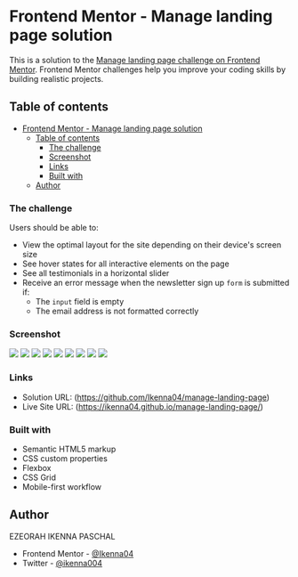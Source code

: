 # Frontend Mentor - Manage landing page solution

This is a solution to the
[Manage landing page challenge on Frontend Mentor](https://www.frontendmentor.io/challenges/manage-landing-page-SLXqC6P5).
Frontend Mentor challenges help you improve your coding skills by building
realistic projects.

## Table of contents

- [Frontend Mentor - Manage landing page solution](#frontend-mentor---manage-landing-page-solution)
  - [Table of contents](#table-of-contents)
    - [The challenge](#the-challenge)
    - [Screenshot](#screenshot)
    - [Links](#links)
    - [Built with](#built-with)
  - [Author](#author)

### The challenge

Users should be able to:

- View the optimal layout for the site depending on their device's screen size
- See hover states for all interactive elements on the page
- See all testimonials in a horizontal slider
- Receive an error message when the newsletter sign up `form` is submitted if:
  - The `input` field is empty
  - The email address is not formatted correctly

### Screenshot

![](screen-shots/Screenshot%202024-05-17%20at%2001-45-16%20Manage%20Landing%20Page.png)
![](screen-shots/Screenshot%202024-05-17%20at%2001-45-42%20Manage%20Landing%20Page.png)
![](screen-shots/Screenshot%202024-05-17%20at%2001-45-53%20Manage%20Landing%20Page.png)
![](screen-shots/Screenshot%202024-05-17%20at%2001-46-14%20Manage%20Landing%20Page.png)
![](screen-shots/Screenshot%202024-05-17%20at%2001-46-26%20Manage%20Landing%20Page.png)
![](screen-shots/Screenshot%202024-05-17%20at%2001-47-12%20Manage%20Landing%20Page.png)
![](screen-shots/Screenshot%202024-05-17%20at%2001-47-22%20Manage%20Landing%20Page.png)
![](screen-shots/Screenshot%202024-05-17%20at%2001-47-41%20Manage%20Landing%20Page.png)
![](screen-shots/Screenshot%202024-05-17%20at%2001-47-47%20Manage%20Landing%20Page.png)

### Links

- Solution URL: (https://github.com/Ikenna04/manage-landing-page)
- Live Site URL: (https://ikenna04.github.io/manage-landing-page/)

### Built with

- Semantic HTML5 markup
- CSS custom properties
- Flexbox
- CSS Grid
- Mobile-first workflow

## Author

EZEORAH IKENNA PASCHAL

<!-- - Website - [Add your name here](https://www.your-site.com) -->

- Frontend Mentor - [@Ikenna04](https://www.frontendmentor.io/profile/Ikenna04)
- Twitter - [@ikenna004](https://www.twitter.com/ikenna004)
